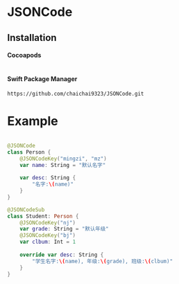 # JSONCode

## Installation

#### Cocoapods

```

```

#### Swift Package Manager

```
https://github.com/chaichai9323/JSONCode.git
```

# Example

```swift

@JSONCode
class Person {
    @JSONCodeKey("mingzi", "mz")
    var name: String = "默认名字"
    
    var desc: String {
        "名字:\(name)"
    }
}

@JSONCodeSub
class Student: Person {
    @JSONCodeKey("nj")
    var grade: String = "默认年级"
    @JSONCodeKey("bj")
    var clbum: Int = 1
    
    override var desc: String {
        "学生名字:\(name), 年级:\(grade), 班级:\(clbum)"
    }
}
```
